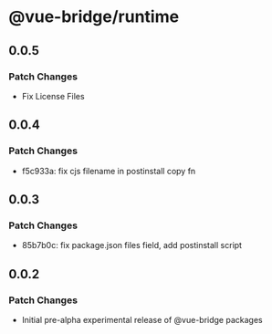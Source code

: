 # @vue-bridge/runtime

## 0.0.5

### Patch Changes

- Fix License Files

## 0.0.4

### Patch Changes

- f5c933a: fix cjs filename in postinstall copy fn

## 0.0.3

### Patch Changes

- 85b7b0c: fix package.json files field, add postinstall script

## 0.0.2

### Patch Changes

- Initial pre-alpha experimental release of @vue-bridge packages
